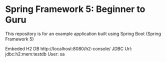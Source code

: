 # Spring Framework 5: Beginner to Guru

This repository is for an example application built using Spring Boot (Spring Framework 5) 

Embeded H2 DB
http://localhost:8080/h2-console/
JDBC Url:       jdbc:h2:mem:testdb
User:           sa
